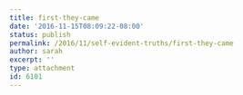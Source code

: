 ```yaml
---
title: first-they-came
date: '2016-11-15T08:09:22-08:00'
status: publish
permalink: /2016/11/self-evident-truths/first-they-came
author: sarah
excerpt: ''
type: attachment
id: 6101
---
```

<!DOCTYPE html PUBLIC "-//W3C//DTD HTML 4.0 Transitional//EN" "http://www.w3.org/TR/REC-html40/loose.dtd">
<?xml encoding="UTF-8">
